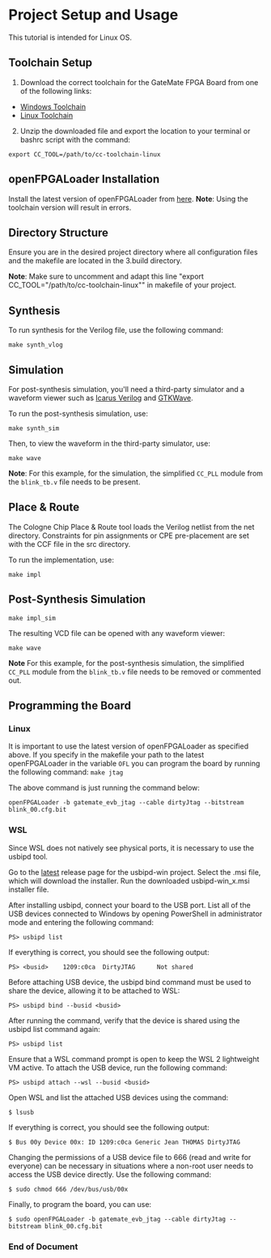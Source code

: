 # Project Setup and Usage

This tutorial is intended for Linux OS.

## Toolchain Setup
1. Download the correct toolchain for the GateMate FPGA Board from one of the following links:
* [Windows Toolchain](https://colognechip.com/downloads/cc-toolchain-win.zip)
* [Linux Toolchain](https://colognechip.com/downloads/cc-toolchain-linux.zip)
2. Unzip the downloaded file and export the location to your terminal or bashrc script with the command:

`export CC_TOOL=/path/to/cc-toolchain-linux`

## openFPGALoader Installation

Install the latest version of openFPGALoader from [here](https://trabucayre.github.io/openFPGALoader/guide/install.html). **Note**: Using the toolchain version will result in errors.

## Directory Structure

Ensure you are in the desired project directory where all configuration files and the makefile are located in the 3.build directory.

**Note**: Make sure to uncomment and adapt this line "export CC_TOOL="/path/to/cc-toolchain-linux"" in makefile of your project.

## Synthesis
To run synthesis for the Verilog file, use the following command:

`make synth_vlog`

## Simulation

For post-synthesis simulation, you'll need a third-party simulator and a waveform viewer such as [Icarus Verilog](https://steveicarus.github.io/iverilog/usage/installation.html) and [GTKWave](https://gtkwave.sourceforge.net/).

To run the post-synthesis simulation, use:

`make synth_sim`

Then, to view the waveform in the third-party simulator, use:

`make wave`

**Note**: For this example, for the simulation, the simplified `CC_PLL` module from the `blink_tb.v` file needs to be present.
## Place & Route
The Cologne Chip Place & Route tool loads the Verilog netlist from the net directory. Constraints for pin assignments or CPE pre-placement are set with the CCF file in the src directory.

To run the implementation, use:

`make impl`
## Post-Synthesis Simulation

`make impl_sim`

The resulting VCD file can be opened with any waveform viewer:

`make wave`

**Note** For this example, for the post-synthesis simulation, the simplified `CC_PLL` module from the `blink_tb.v` file needs to be removed or commented out.


## Programming the Board
### Linux
It is important to use the latest version of openFPGALoader as specified above. If you specify in the makefile your path to the latest openFPGALoader in the variable `OFL` you can program the board by running the following command:
`make jtag`

The above command is just running the command below:

`openFPGALoader -b gatemate_evb_jtag --cable dirtyJtag --bitstream blink_00.cfg.bit`
### WSL
Since WSL does not natively see physical ports, it is necessary to use the usbipd tool.

Go to the [latest](https://github.com/dorssel/usbipd-win/releases) release page for the usbipd-win project.
Select the .msi file, which will download the installer.
Run the downloaded usbipd-win_x.msi installer file.

After installing usbipd, connect your board to the USB port. List all of the USB devices connected to Windows by opening PowerShell in administrator mode and entering the following command:

`PS> usbipd list`

If everything is correct, you should see the following output:

`PS> <busid>    1209:c0ca  DirtyJTAG      Not shared`

Before attaching USB device, the usbipd bind command must be used to share the device, allowing it to be attached to WSL:

`PS> usbipd bind --busid <busid>`

After running the command, verify that the device is shared using the usbipd list command again:

`PS> usbipd list`

Ensure that a WSL command prompt is open to keep the WSL 2 lightweight VM active. To attach the USB device, run the following command:

`PS> usbipd attach --wsl --busid <busid>`

Open WSL and list the attached USB devices using the command:

`$ lsusb`

If everything is correct, you should see the following output:

`$ Bus 00y Device 00x: ID 1209:c0ca Generic Jean THOMAS DirtyJTAG`

Changing the permissions of a USB device file to 666 (read and write for everyone) can be necessary in situations where a non-root user needs to access the USB device directly. Use the following command:

`$ sudo chmod 666 /dev/bus/usb/00x`

Finally, to program the board, you can use:

`$ sudo openFPGALoader -b gatemate_evb_jtag --cable dirtyJtag --bitstream blink_00.cfg.bit`

**<h3>  End of Document </h3>** 
